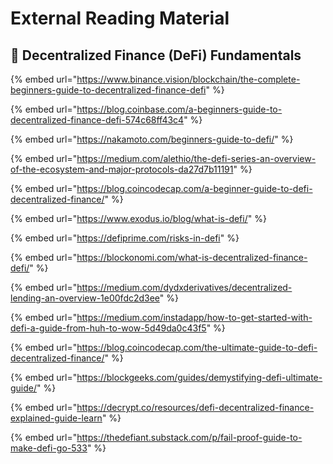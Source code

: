 # External Reading Material

## :dna: Decentralized Finance (DeFi) Fundamentals

{% embed url="https://www.binance.vision/blockchain/the-complete-beginners-guide-to-decentralized-finance-defi" %}

{% embed url="https://blog.coinbase.com/a-beginners-guide-to-decentralized-finance-defi-574c68ff43c4" %}

{% embed url="https://nakamoto.com/beginners-guide-to-defi/" %}

{% embed url="https://medium.com/alethio/the-defi-series-an-overview-of-the-ecosystem-and-major-protocols-da27d7b11191" %}

{% embed url="https://blog.coincodecap.com/a-beginner-guide-to-defi-decentralized-finance/" %}

{% embed url="https://www.exodus.io/blog/what-is-defi/" %}

{% embed url="https://defiprime.com/risks-in-defi" %}

{% embed url="https://blockonomi.com/what-is-decentralized-finance-defi/" %}

{% embed url="https://medium.com/dydxderivatives/decentralized-lending-an-overview-1e00fdc2d3ee" %}

{% embed url="https://medium.com/instadapp/how-to-get-started-with-defi-a-guide-from-huh-to-wow-5d49da0c43f5" %}

{% embed url="https://blog.coincodecap.com/the-ultimate-guide-to-defi-decentralized-finance/" %}

{% embed url="https://blockgeeks.com/guides/demystifying-defi-ultimate-guide/" %}

{% embed url="https://decrypt.co/resources/defi-decentralized-finance-explained-guide-learn" %}

{% embed url="https://thedefiant.substack.com/p/fail-proof-guide-to-make-defi-go-533" %}
